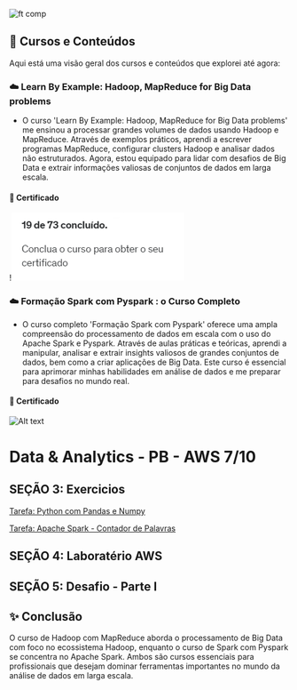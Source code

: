 ![ft comp](https://s3.sa-east-1.amazonaws.com/remotar-assets-prod/company-profile-covers/cl7god9gt00lx04wg4p2a93zt.jpg)

## 📕 Cursos e Conteúdos
Aqui está uma visão geral dos cursos e conteúdos que explorei até agora:

### ☁️ Learn By Example: Hadoop, MapReduce for Big Data problems

- O curso 'Learn By Example: Hadoop, MapReduce for Big Data problems' me ensinou a processar grandes volumes de dados usando Hadoop e MapReduce. Através de exemplos práticos, aprendi a escrever programas MapReduce, configurar clusters Hadoop e analisar dados não estruturados. Agora, estou equipado para lidar com desafios de Big Data e extrair informações valiosas de conjuntos de dados em larga escala.

#### 🎉 Certificado 

!![Alt text](image.png)

### ☁️ Formação Spark com Pyspark : o Curso Completo


- O curso completo 'Formação Spark com Pyspark' oferece uma ampla compreensão do processamento de dados em escala com o uso do Apache Spark e Pyspark. Através de aulas práticas e teóricas, aprendi a manipular, analisar e extrair insights valiosos de grandes conjuntos de dados, bem como a criar aplicações de Big Data. Este curso é essencial para aprimorar minhas habilidades em análise de dados e me preparar para desafios no mundo real.

#### 🎉 Certificado

![Alt text](Certificados/Introduction%20to%20Amazon%20Kinesis%20Streams.png)


# Data & Analytics - PB - AWS 7/10

## SEÇÃO 3: Exercicios

[Tarefa: Python com Pandas e Numpy](Tarefa1)

[Tarefa: Apache Spark - Contador de Palavras](secao3/Tarefa2)


## SEÇÃO 4: Laboratério AWS



## SEÇÃO 5: Desafio - Parte I



## ✨ Conclusão
O curso de Hadoop com MapReduce aborda o processamento de Big Data com foco no ecossistema Hadoop, enquanto o curso de Spark com Pyspark se concentra no Apache Spark. Ambos são cursos essenciais para profissionais que desejam dominar ferramentas importantes no mundo da análise de dados em larga escala. 
